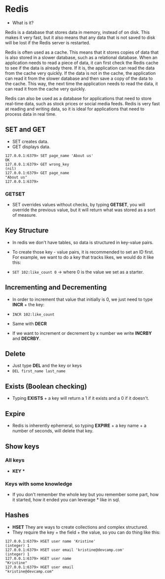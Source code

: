 # Redis

- What is it?

Redis is a database that stores data in memory, instead of on disk. This makes it very fast, but it also means that any data that is not saved to disk will be lost if the Redis server is restarted.

Redis is often used as a cache. This means that it stores copies of data that is also stored in a slower database, such as a relational database. When an application needs to read a piece of data, it can first check the Redis cache to see if the data is already there. If it is, the application can read the data from the cache very quickly. If the data is not in the cache, the application can read it from the slower database and then save a copy of the data to the cache. This way, the next time the application needs to read the data, it can read it from the cache very quickly.

Redis can also be used as a database for applications that need to store real-time data, such as stock prices or social media feeds. Redis is very fast at reading and writing data, so it is ideal for applications that need to process data in real time.

## SET and GET

- SET creates data.
- GET displays data.

```
127.0.0.1:6379> SET page_name 'About us'
OK
127.0.0.1:6379> GET wrong_key
(nil)
127.0.0.1:6379> GET page_name
"About us"
127.0.0.1:6379>
```

### GETSET

- SET overrides values without checks, by typing **GETSET**, you will override the previous value, but it will return what was stored as a sort of measure.

## Key Structure

- In redis we don't have tables, so data is structured in key-value pairs.

- To create those key - value pairs, it is recommended to set an ID first. For example, we want to do a key that tracks likes, we would do it like this:
- `SET 102:like_count 0` -> where 0 is the value we set as a starter.

## Incrementing and Decrementing

- In order to increment that value that initially is 0, we just need to type **INCR** + the key:
- `INCR 102:like_count`
- Same with **DECR**

- If we want to increment or decrement by x number we write **INCRBY** and **DECRBY**.

## Delete

- Just type **DEL** and the key or keys
- `DEL first_name last_name`

## Exists (Boolean checking)

- Typing **EXISTS** + a key will return a 1 if it exists and a 0 if it doesn't.

## Expire

- Redis is inherently ephemeral, so typing **EXPIRE** + a key name + a number of seconds, will delete that key.

## Show keys

### All keys

- **KEY \***

### Keys with some knowledge

- If you don't remember the whole key but you remember some part, how it started, how it ended you can leverage \* like in sql.

## Hashes

- **HSET** They are ways to create collections and complex structured.
- They require the key + the field + the value, so you can do thing like this:

```
127.0.0.1:6379> HSET user name 'Kristine'
(integer) 1
127.0.0.1:6379> HSET user email 'kristine@devcamp.com'
(integer) 1
127.0.0.1:6379> HGET user name
"Kristine"
127.0.0.1:6379> HGET user email
"kristine@devcamp.com"
```
